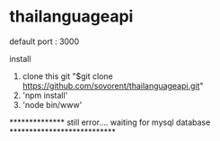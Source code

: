 # thailanguageapi

default port : 3000

install 
1. clone this git
"$git clone https://github.com/sovorent/thailanguageapi.git"
2. 'npm install'
3. 'node bin/www'



************** still error.... waiting for mysql database ***************************
